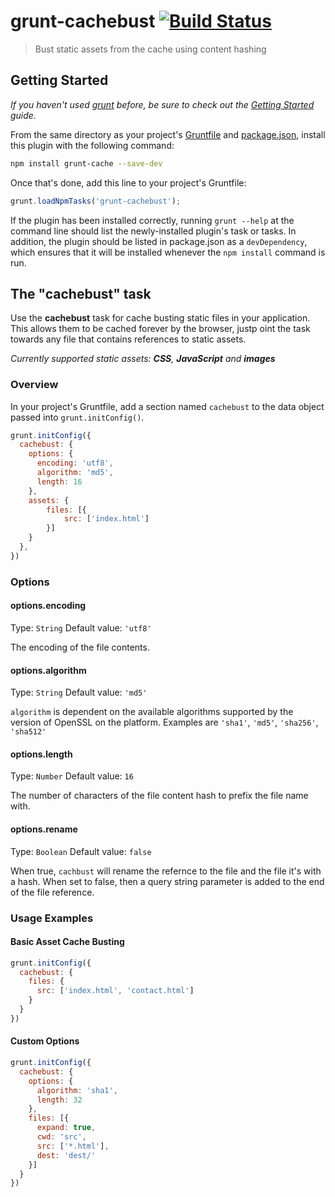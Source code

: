 # grunt-cachebust [![Build Status](https://travis-ci.org/hollandben/grunt-cachebust.png?branch=master)](https://travis-ci.org/hollandben/grunt-cachebust)

> Bust static assets from the cache using content hashing

## Getting Started
_If you haven't used [grunt][] before, be sure to check out the [Getting Started][] guide._

From the same directory as your project's [Gruntfile][Getting Started] and [package.json][], install this plugin with the following command:

```bash
npm install grunt-cache --save-dev
```

Once that's done, add this line to your project's Gruntfile:

```js
grunt.loadNpmTasks('grunt-cachebust');
```

If the plugin has been installed correctly, running `grunt --help` at the command line should list the newly-installed plugin's task or tasks. In addition, the plugin should be listed in package.json as a `devDependency`, which ensures that it will be installed whenever the `npm install` command is run.

[grunt]: http://gruntjs.com/
[Getting Started]: https://github.com/gruntjs/grunt/blob/devel/docs/getting_started.md
[package.json]: https://npmjs.org/doc/json.html

## The "cachebust" task

Use the **cachebust** task for cache busting static files in your application. This allows them to be cached forever by the browser, justp oint the task towards any file that contains references to static assets.

_Currently supported static assets: **CSS**, **JavaScript** and **images**_

### Overview
In your project's Gruntfile, add a section named `cachebust` to the data object passed into `grunt.initConfig()`.

```js
grunt.initConfig({
  cachebust: {
    options: {
      encoding: 'utf8',
      algorithm: 'md5',
      length: 16
    },
    assets: {
        files: [{
            src: ['index.html']
        }]
    }
  },
})
```

### Options

#### options.encoding
Type: `String`
Default value: `'utf8'`

The encoding of the file contents.

#### options.algorithm
Type: `String`
Default value: `'md5'`

`algorithm` is dependent on the available algorithms supported by the version of OpenSSL on the platform. Examples are `'sha1'`, `'md5'`, `'sha256'`, `'sha512'`

#### options.length
Type: `Number`
Default value: `16`

The number of characters of the file content hash to prefix the file name with.

#### options.rename
Type: `Boolean`
Default value: `false`

When true, `cachbust` will rename the refernce to the file and the file it's with a hash. When set to false, then a query string parameter is added to the end of the file reference.

### Usage Examples

#### Basic Asset Cache Busting

```js
grunt.initConfig({
  cachebust: {
    files: {
      src: ['index.html', 'contact.html']
    }
  }
})
```

#### Custom Options

```js
grunt.initConfig({
  cachebust: {
    options: {
      algorithm: 'sha1',
      length: 32
    },
    files: [{
      expand: true,
      cwd: 'src',
      src: ['*.html'],
      dest: 'dest/'
    }]
  }
})
```
